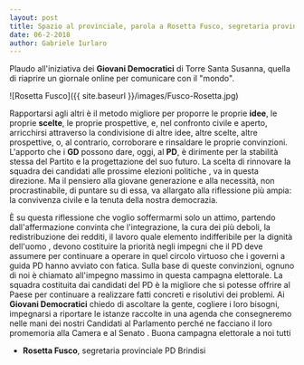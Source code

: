 ```yaml
---
layout: post
title: Spazio al provinciale, parola a Rosetta Fusco, segretaria provinciale PD
date: 06-2-2018
author: Gabriele Iurlaro
---
```


Plaudo all'iniziativa dei **Giovani Democratici** di Torre Santa Susanna, quella di riaprire un giornale online per comunicare con il "mondo".

![Rosetta Fusco]({{ site.baseurl }}/images/Fusco-Rosetta.jpg)

Rapportarsi agli altri è il metodo migliore per proporre le proprie **idee**, le proprie **scelte**, le proprie prospettive, e, nel
confronto civile e aperto, arricchirsi attraverso la condivisione di altre idee, altre scelte, altre prospettive, o, al contrario,
corroborare e rinsaldare le proprie convinzioni. L'apporto che i **GD** possono dare, oggi, al **PD**, è dirimente per la stabilità stessa del Partito e la progettazione del suo futuro. La scelta di rinnovare la squadra dei candidati alle prossime elezioni politiche , va in questa direzione. Ma il pensiero alla giovane generazione e alla necessità, non procrastinabile, di puntare su di essa, va
allargato alla riflessione più ampia: la convivenza civile e la tenuta della nostra democrazia.

È su questa riflessione che voglio
soffermarmi solo un attimo, partendo dall'affermazione convinta che l'integrazione, la cura dei più deboli, la redistribuzione dei
redditi, il lavoro quale elemento indifferibile per la dignità dell'uomo , devono costituire la priorità negli impegni che il PD
deve assumere per continuare a operare in quel circolo virtuoso che i governi a guida PD hanno avviato con fatica. Sulla base di
queste convinzioni, ognuno di noi è chiamato all'impegno massimo in questa campagna elettorale. La squadra costituita dai
candidati del PD è la migliore che si potesse offrire al Paese per continuare a realizzare fatti concreti e risolutivi dei
problemi. Ai **Giovani Democratici** chiedo di ascoltare la gente, cogliere i loro bisogni, impegnarsi a riportare le istanze raccolte in una agenda che consegneremo nelle mani dei nostri Candidati al Parlamento perché ne facciano il loro promemoria alla Camera e al Senato . Buona campagna elettorale a noi tutti
- **Rosetta Fusco**, segretaria provinciale PD Brindisi
